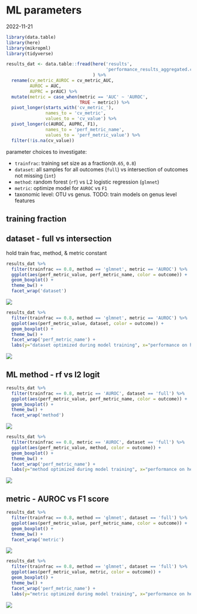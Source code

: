 ML parameters
================
2022-11-21

``` r
library(data.table)
library(here)
library(mikropml)
library(tidyverse)
```

``` r
results_dat <- data.table::fread(here('results', 
                                      'performance_results_aggregated.csv')
                                 ) %>% 
  rename(cv_metric_AUROC = cv_metric_AUC,
         AUROC = AUC,
         AUPRC = prAUC) %>% 
  mutate(metric = case_when(metric == 'AUC' ~ 'AUROC',
                            TRUE ~ metric)) %>% 
  pivot_longer(starts_with('cv_metric_'), 
               names_to = 'cv_metric', 
               values_to = 'cv_value') %>% 
  pivot_longer(c(AUROC, AUPRC, F1), 
               names_to = 'perf_metric_name',
               values_to = 'perf_metric_value') %>% 
  filter(!is.na(cv_value))
```

parameter choices to investigate:

-   `trainfrac`: training set size as a fraction(`0.65`, `0.8`)
-   `dataset`: all samples for all outcomes (`full`) vs intersection of
    outcomes not missing (`int`)
-   `method`: random forest (`rf`) vs L2 logistic regression (`glmnet`)
-   `metric`: optimize model for `AUROC` vs `F1`
-   taxonomic level: OTU vs genus. TODO: train models on genus level
    features

## training fraction

## dataset - full vs intersection

hold train frac, method, & metric constant

``` r
results_dat %>% 
  filter(trainfrac == 0.8, method == 'glmnet', metric == 'AUROC') %>% 
  ggplot(aes(perf_metric_value, perf_metric_name, color = outcome)) +
  geom_boxplot() +
  theme_bw() +
  facet_wrap('dataset')
```

![](figures/plot_dataset-1.png)<!-- -->

``` r
results_dat %>% 
  filter(trainfrac == 0.8, method == 'glmnet', metric == 'AUROC') %>% 
  ggplot(aes(perf_metric_value, dataset, color = outcome)) +
  geom_boxplot() +
  theme_bw() +
  facet_wrap('perf_metric_name') +
  labs(y="dataset optimized during model training", x="performance on held out test data")
```

![](figures/plot_dataset-2.png)<!-- -->

## ML method - rf vs l2 logit

``` r
results_dat %>% 
  filter(trainfrac == 0.8, metric == 'AUROC', dataset == 'full') %>% 
  ggplot(aes(perf_metric_value, perf_metric_name, color = outcome)) +
  geom_boxplot() +
  theme_bw() +
  facet_wrap('method')
```

![](figures/plot_method-1.png)<!-- -->

``` r
results_dat %>% 
  filter(trainfrac == 0.8, metric == 'AUROC', dataset == 'full') %>% 
  ggplot(aes(perf_metric_value, method, color = outcome)) +
  geom_boxplot() +
  theme_bw() +
  facet_wrap('perf_metric_name') +
  labs(y="method optimized during model training", x="performance on held out test data")
```

![](figures/plot_method-2.png)<!-- -->

## metric - AUROC vs F1 score

``` r
results_dat %>% 
  filter(trainfrac == 0.8, method == 'glmnet', dataset == 'full') %>% 
  ggplot(aes(perf_metric_value, perf_metric_name, color = outcome)) +
  geom_boxplot() +
  theme_bw() +
  facet_wrap('metric')
```

![](figures/plot_metric-1.png)<!-- -->

``` r
results_dat %>% 
  filter(trainfrac == 0.8, method == 'glmnet', dataset == 'full') %>% 
  ggplot(aes(perf_metric_value, metric, color = outcome)) +
  geom_boxplot() +
  theme_bw() +
  facet_wrap('perf_metric_name') +
  labs(y="metric optimized during model training", x="performance on held out test data")
```

![](figures/plot_metric-2.png)<!-- -->
